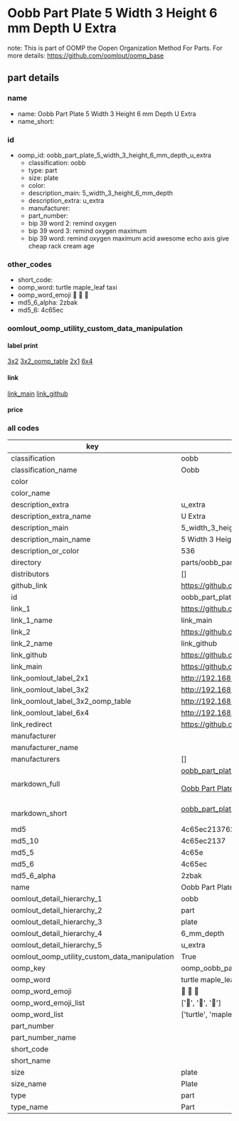 # Oobb Part Plate 5 Width 3 Height 6 mm Depth U Extra  

note: This is part of OOMP the Oopen Organization Method For Parts. For more details: https://github.com/oomlout/oomp_base

##  part details
  







### name
* name: Oobb Part Plate 5 Width 3 Height 6 mm Depth U Extra
* name_short: 
### id
* oomp_id: oobb_part_plate_5_width_3_height_6_mm_depth_u_extra
  * classification: oobb
  * type: part
  * size: plate
  * color: 
  * description_main: 5_width_3_height_6_mm_depth
  * description_extra: u_extra
  * manufacturer: 
  * part_number: 
  * bip 39 word 2: remind oxygen
  * bip 39 word 3: remind oxygen maximum
  * bip 39 word: remind oxygen maximum acid awesome echo axis give cheap rack cream age

### other_codes
* short_code: 
* oomp_word: turtle maple_leaf taxi
* oomp_word_emoji :turtle: :maple_leaf: :taxi:
* md5_6_alpha: 2zbak
* md5_6: 4c65ec






### oomlout_oomp_utility_custom_data_manipulation
#### label print
[3x2](http://192.168.1.245:1112/?label=oomp%202zbak)
[3x2_oomp_table](http://192.168.1.108:1112/?label=oomp%202zbak)
[2x1](http://192.168.1.242:1112/?label=oomp%202zbak)
[6x4](http://192.168.1.55:1112/?label=oomp%202zbak)    

#### link

[link_main](https://github.com/oomlout/oomlout_oomp_version_1_messy/tree/main/parts/oobb_part_plate_5_width_3_height_6_mm_depth_u_extra) [link_github](https://github.com/oomlout/oomlout_oomp_version_1_messy/tree/main/parts/oobb_part_plate_5_width_3_height_6_mm_depth_u_extra)                             

#### price







### all codes 
| key | value |  
| --- | --- |  
| classification | oobb |  
| classification_name | Oobb |  
| color |  |  
| color_name |  |  
| description_extra | u_extra |  
| description_extra_name | U Extra |  
| description_main | 5_width_3_height_6_mm_depth |  
| description_main_name | 5 Width 3 Height 6 mm Depth |  
| description_or_color | 536 |  
| directory | parts/oobb_part_plate_5_width_3_height_6_mm_depth_u_extra |  
| distributors | [] |  
| github_link | https://github.com/oomlout/oomlout_oomp_part_src/tree/main/parts/oobb_part_plate_5_width_3_height_6_mm_depth_u_extra |  
| id | oobb_part_plate_5_width_3_height_6_mm_depth_u_extra |  
| link_1 | https://github.com/oomlout/oomlout_oomp_version_1_messy/tree/main/parts/oobb_part_plate_5_width_3_height_6_mm_depth_u_extra |  
| link_1_name | link_main |  
| link_2 | https://github.com/oomlout/oomlout_oomp_version_1_messy/tree/main/parts/oobb_part_plate_5_width_3_height_6_mm_depth_u_extra |  
| link_2_name | link_github |  
| link_github | https://github.com/oomlout/oomlout_oomp_version_1_messy/tree/main/parts/oobb_part_plate_5_width_3_height_6_mm_depth_u_extra |  
| link_main | https://github.com/oomlout/oomlout_oomp_version_1_messy/tree/main/parts/oobb_part_plate_5_width_3_height_6_mm_depth_u_extra |  
| link_oomlout_label_2x1 | http://192.168.1.242:1112/?label=oomp%202zbak |  
| link_oomlout_label_3x2 | http://192.168.1.245:1112/?label=oomp%202zbak |  
| link_oomlout_label_3x2_oomp_table | http://192.168.1.108:1112/?label=oomp%202zbak |  
| link_oomlout_label_6x4 | http://192.168.1.55:1112/?label=oomp%202zbak |  
| link_redirect | https://github.com/oomlout/oomlout_oomp_version_1_messy/tree/main/parts/oobb_part_plate_5_width_3_height_6_mm_depth_u_extra |  
| manufacturer |  |  
| manufacturer_name |  |  
| manufacturers | [] |  
| markdown_full | [oobb_part_plate_5_width_3_height_6_mm_depth_u_extra](none)<br>[](none)<br>[Oobb Part Plate 5 Width 3 Height 6 Mm Depth U Extra](none)<br><br> |  
| markdown_short | [oobb_part_plate_5_width_3_height_6_mm_depth_u_extra](none)<br><br> |  
| md5 | 4c65ec213762621d1788401f12e795ae |  
| md5_10 | 4c65ec2137 |  
| md5_5 | 4c65e |  
| md5_6 | 4c65ec |  
| md5_6_alpha | 2zbak |  
| name | Oobb Part Plate 5 Width 3 Height 6 mm Depth U Extra |  
| oomlout_detail_hierarchy_1 | oobb |  
| oomlout_detail_hierarchy_2 | part |  
| oomlout_detail_hierarchy_3 | plate |  
| oomlout_detail_hierarchy_4 | 6_mm_depth |  
| oomlout_detail_hierarchy_5 | u_extra |  
| oomlout_oomp_utility_custom_data_manipulation | True |  
| oomp_key | oomp_oobb_part_plate_5_width_3_height_6_mm_depth_u_extra |  
| oomp_word | turtle maple_leaf taxi |  
| oomp_word_emoji | :turtle: :maple_leaf: :taxi: |  
| oomp_word_emoji_list | [':turtle:', ':maple_leaf:', ':taxi:'] |  
| oomp_word_list | ['turtle', 'maple_leaf', 'taxi'] |  
| part_number |  |  
| part_number_name |  |  
| short_code |  |  
| short_name |  |  
| size | plate |  
| size_name | Plate |  
| type | part |  
| type_name | Part |  
